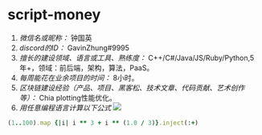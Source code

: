 # script-money

1. *微信名或昵称：* 钟国英
2. *discord的ID：* GavinZhung#9995
3. *擅长的建设领域、语言或工具、熟练度：* C++/C#/Java/JS/Ruby/Python,5年+，领域：前后端，架构，算法，PaaS。
4. *每周能花在业余项目的时间：* 8小时。
5. *区块链建设经验（产品、项目、黑客松、技术文章、代码贡献、艺术创作等）：* Chia plotting性能优化。
6. *用任意编程语言计算以下公式*
![](https://latex.codecogs.com/svg.image?\sum_{n=1}^{100}\left&space;(n^{3}-\sqrt[3]{n}&space;\right&space;))

```ruby
(1..100).map {|i| i ** 3 + i ** (1.0 / 3)}.inject(:+)
```
